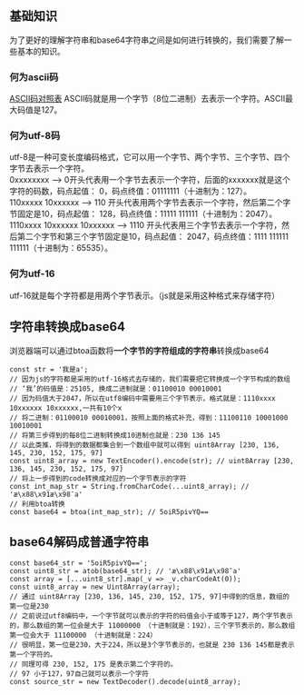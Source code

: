 ## 基础知识
为了更好的理解字符串和base64字符串之间是如何进行转换的，我们需要了解一些基本的知识。   
### 何为ascii码
[ASCII码对照表](https://tool.oschina.net/commons?type=4)
ASCII码就是用一个字节（8位二进制）去表示一个字符。ASCII最大码值是127。
### 何为utf-8码
utf-8是一种可变长度编码格式，它可以用一个字节、两个字节、三个字节、四个字节去表示一个字符。   
0xxxxxxxx --> 0开头代表用一个字节去表示一个字符，后面的xxxxxxx就是这个字符的码数，码点起值： 0，码点终值：01111111（十进制为：127）。   
110xxxxx 10xxxxxx --> 110 开头代表用两个字节去表示一个字符，然后第二个字节固定是10，码点起值： 128，码点终值：11111 111111（十进制为：2047）。   
1110xxxx 10xxxxxx 10xxxxxx --> 1110 开头代表用三个字节去表示一个字符，然后第二个字节和第三个字节固定是10，码点起值： 2047，码点终值：1111 111111 111111（十进制为：65535）。 
### 何为utf-16
utf-16就是每个字符都是用两个字节表示。（js就是采用这种格式来存储字符）
## 字符串转换成base64
浏览器端可以通过btoa函数将**一个字节的字符组成的字符串**转换成base64
```
const str = '我是a';
// 因为js的字符都是采用的utf-16格式去存储的，我们需要把它转换成一个字节构成的数组
// ‘我’的码值是：25105, 换成二进制就是：01100010 00010001
// 因为码值大于2047，所以在utf8编码中需要用三个字节表示，格式就是：1110xxxx 10xxxxxx 10xxxxxx,一共有10个x
// 将二进制：01100010 00010001，按照上面的格式补充，得到：11100110 10001000 10010001
// 将第三步得到的每8位二进制转换成10进制也就是：230 136 145
// 以此类推，将得到的数据都集合到一个数组中就可以得到 uint8Array [230, 136, 145, 230, 152, 175, 97]
const uint8_array = new TextEncoder().encode(str); // uint8Array [230, 136, 145, 230, 152, 175, 97]
// 将上一步得到的code转换成对应的一个字节表示的字符
const int_map_str = String.fromCharCode(...uint8_array); // 'æ\x88\x91æ\x98¯a'
// 利用btoa转换
const base64 = btoa(int_map_str); // 5oiR5pivYQ==
```
## base64解码成普通字符串
```
const base64_str = '5oiR5pivYQ==';
const uint8_str = atob(base64_str); // 'æ\x88\x91æ\x98¯a'
const array = [...uint8_str].map(_v => _v.charCodeAt(0));
const uint8_array = new Uint8Array(array);
// 通过 uint8Array [230, 136, 145, 230, 152, 175, 97]中得到的信息，数组的第一位是230
// 之前说过utf8编码中，一个字节就可以表示的字符的码值会小于或等于127，两个字节表示的，那么数组的第一位会是大于 11000000 （十进制就是：192），三个字节表示的，那么数组第一位会大于 11100000 （十进制就是：224）
// 很明显，第一位是230，大于224，所以是3个字节表示的，也就是 230 136 145都是表示第一个字符的。
// 同理可得 230, 152, 175 是表示第二个字符的。
// 97 小于127，97自己就可以表示一个字符
const source_str = new TextDecoder().decode(uint8_array);
```
